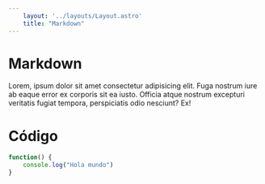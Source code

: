 ```yaml
---
    layout: '../layouts/Layout.astro'
    title: "Markdown"
---
```


# Markdown

Lorem, ipsum dolor sit amet consectetur adipisicing elit. Fuga nostrum iure ab eaque error ex corporis sit ea iusto. Officia atque nostrum excepturi veritatis fugiat tempora, perspiciatis odio nesciunt? Ex!

# Código

```js
function() {
    console.log("Hola mundo")
}
```
